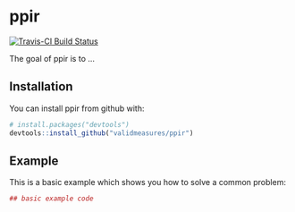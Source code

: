 
<!-- README.md is generated from README.Rmd. Please edit that file -->

# ppir

[![Travis-CI Build
Status](https://travis-ci.org/validmeasures/ppir.svg?branch=master)](https://travis-ci.org/validmeasures/ppir)

The goal of ppir is to …

## Installation

You can install ppir from github with:

``` r
# install.packages("devtools")
devtools::install_github("validmeasures/ppir")
```

## Example

This is a basic example which shows you how to solve a common problem:

``` r
## basic example code
```
